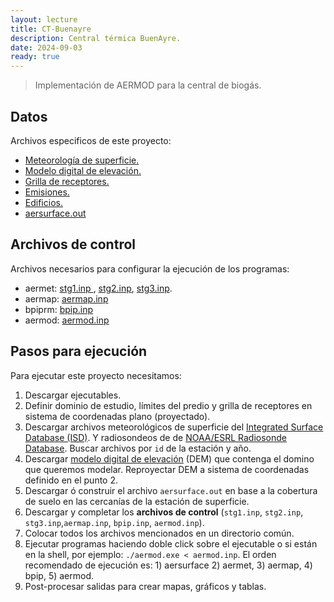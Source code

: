 ```yaml
--- 
layout: lecture
title: CT-Buenayre
description: Central térmica BuenAyre.
date: 2024-09-03
ready: true
---
```


> Implementación de AERMOD para la central de biogás.

## Datos

Archivos especificos de este proyecto:
- [Meteorología de superficie. ](./data/875530-99999-2024.ish)
- [Modelo digital de elevación.](./data/ceamse.tif)
- [Grilla de receptores.       ](./ctbay/ctbay.rec)
- [Emisiones.                  ](./ctbay/gis/emis.csv)
- [Edificios.                  ](./ctbay/gis/edificios.csv)
- [aersurface.out              ](./data/aersurface.out)

## Archivos de control

Archivos necesarios para configurar la ejecución de los programas:
- aermet: [stg1.inp  ](./ctbay/stg1.inp), [stg2.inp](./ctbay/stg2.inp), [stg3.inp](./ctbay/stg3.inp).
- aermap: [aermap.inp](./ctbay/aermap.inp)
- bpiprm: [bpip.inp](./ctbay/bpip.inp)
- aermod: [aermod.inp](./ctbay/aermod.inp)


## Pasos para ejecución

Para ejecutar este proyecto necesitamos:
1. Descargar ejecutables.
2. Definir dominio de estudio, límites del predio y grilla de receptores en sistema de coordenadas plano (proyectado).
3. Descargar archivos meteorológicos de superficie del [Integrated Surface Database (ISD)](https://www.ncei.noaa.gov/pub/data/noaa/). Y radiosondeos de de [NOAA/ESRL Radiosonde Database](https://ruc.noaa.gov/raobs). Buscar archivos por `id` de la estación y año.
4. Descargar [modelo digital de elevación](https://www.ign.gob.ar/NuestrasActividades/Geodesia/ModeloDigitalElevaciones/Mapa) (DEM) que contenga el domino que queremos modelar. Reproyectar DEM a sistema de coordenadas definido en el punto 2.
5. Descargar ó construir el archivo `aersurface.out` en base a la cobertura de suelo en las cercanías de la estación de superficie.
6. Descargar y completar los **archivos de control** (`stg1.inp`, `stg2.inp`, `stg3.inp`,`aermap.inp`, `bpip.inp`, `aermod.inp`).
7. Colocar todos los archivos mencionados en un directorio común.
8. Ejecutar programas haciendo doble click sobre el ejecutable o si están en la shell, por ejemplo: ``./aermod.exe < aermod.inp``. El orden recomendado de ejecución es: 1) aersurface 2) aermet, 3) aermap, 4) bpip, 5) aermod.
9. Post-procesar salidas para crear mapas, gráficos y tablas.

